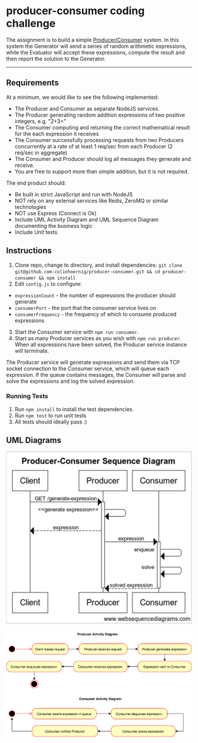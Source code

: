 # producer-consumer coding challenge

The assignment is to build a simple [Producer/Consumer](https://en.wikipedia.org/wiki/Producer%E2%80%93consumer_problem) system. In this system the Generator will send a series of random arithmetic expressions, while the Evaluator will accept these expressions, compute the result and then report the solution to the Generator.

---

## Requirements

At a minimum, we would like to see the following implemented:

* The Producer and Consumer as separate NodeJS services.
* The Producer generating random addition expressions of two positive integers, e.g. "2+3="
* The Consumer computing and returning the correct mathematical result for the each expression it receives
* The Consumer successfully processing requests from two Producers concurrently at a rate of at least 1 req/sec from each Producer (2 req/sec in aggregate)
* The Consumer and Producer should log all messages they generate and receive.
* You are free to support more than simple addition, but it is not required.

The end product should:

* Be built in strict JavaScript and run with NodeJS
* NOT rely on any external services like Redis, ZeroMQ or similar technologies
* NOT use Express (Connect is Ok)
* Include UML Activity Diagram and UML Sequence Diagram documenting the business logic
* Include Unit tests

## Instructions

1. Clone repo, change to directory, and install dependencies: `git clone git@github.com:colinhoernig/producer-consumer.git && cd producer-consumer && npm install`
2. Edit `config.js` to configure:
  * `expressionCount` - the number of expressions the producer should generate
  * `consumerPort` - the port that the consumer service lives on
  * `consumerFrequency` - the frequency of which to consume produced expressions
3. Start the Consumer service with `npm run consumer`.
4. Start as many Producer services as you wish with `npm run producer`.  When all expressions have been solved, the Producer service instance will terminate.

The Producer service will generate expressions and send them via TCP socket connection to the Consumer service, which will queue each expression.  If the queue contains messages, the Consumer will parse and solve the expressions and log the solved expression.

### Running Tests

1. Run `npm install` to install the test dependencies.
2. Run `npm test` to run unit tests
3. All tests should ideally pass :)

## UML Diagrams

![UML Sequence Diagram](/images/producer-consumer-sequence-diagram.png?raw=true "UML Sequence Diagram")

![UML Activity Diagram](/images/producer-consumer-activity-diagram.png?raw=true "UML Activity Diagram")
